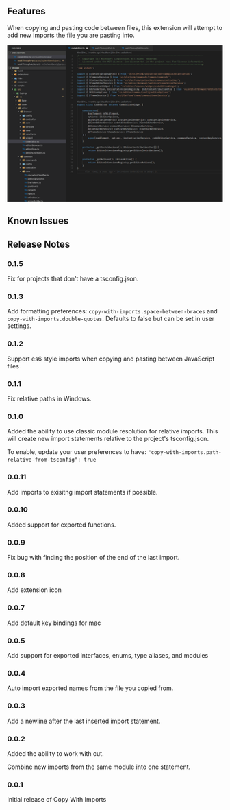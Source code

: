 ## Features

When copying and pasting code between files, this extension will attempt to add new imports the file you are pasting into.

![demo](copy-with-imports.gif)

## Known Issues

## Release Notes

### 0.1.5

Fix for projects that don't have a tsconfig.json.

### 0.1.3

Add formatting preferences: `copy-with-imports.space-between-braces` and `copy-with-imports.double-quotes`. Defaults to false but can be set in user settings.

### 0.1.2

Support es6 style imports when copying and pasting between JavaScript files

### 0.1.1

Fix relative paths in Windows.

### 0.1.0

Added the ability to use classic module resolution for relative imports. This will create new import statements relative to the project's tsconfig.json.

To enable, update your user preferences to have: `"copy-with-imports.path-relative-from-tsconfig": true`

### 0.0.11

Add imports to exisitng import statements if possible.

### 0.0.10

Added support for exported functions.

### 0.0.9

Fix bug with finding the position of the end of the last import.

### 0.0.8

Add extension icon

### 0.0.7

Add default key bindings for mac

### 0.0.5

Add support for exported interfaces, enums, type aliases, and modules

### 0.0.4

Auto import exported names from the file you copied from.

### 0.0.3

Add a newline after the last inserted import statement.

### 0.0.2

Added the ability to work with cut.

Combine new imports from the same module into one statement.
### 0.0.1

Initial release of Copy With Imports
